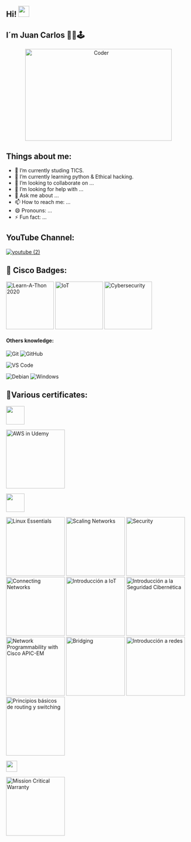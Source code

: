 <h2 align="left">
 <abc>
  <br>Hi! <img src="https://user-images.githubusercontent.com/42378118/110234147-e3259600-7f4e-11eb-95be-0c4047144dea.gif" width="30"><br>
 </abc>
</h2> 

## I´m Juan Carlos 👨‍💻🕹

<div align="center">
<img src="https://github.com/raghavk16/raghavk16/blob/master/coderman.gif" alt="Coder" width="400" height="250" />
</div>
</div>

## Things about me:

- 🔭 I’m currently studing TICS.
- 🌱 I’m currently learning python & Ethical hacking.
- 👯 I’m looking to collaborate on ...
- 🤔 I’m looking for help with ...
- 💬 Ask me about ...
- 📫 How to reach me: ...
- 😄 Pronouns: ...
- ⚡ Fun fact: ...

<h2 align="left">YouTube Channel:</h2>

[![youtube (2)](https://user-images.githubusercontent.com/83681664/136712430-8ae65290-1df9-4ed9-a1d9-1d771642b957.png)](https://www.youtube.com/channel/UC4ehUjFHjy7J0pqxKlTdOPA)



<h2 align="left">🥇 Cisco Badges:</h2>

<a href="https://www.credly.com/badges/4d4c29b4-7a3f-40f8-bb38-a80030b23a3c/public_url"><img height="130" src="https://user-images.githubusercontent.com/83681664/139774640-d9b4a267-0c7a-484c-a3a9-2f753da92a26.png" alt="Learn-A-Thon 2020" title="Networking Academy Learn-A-Thon 2020"></a>
<a href="https://www.credly.com/badges/a506533b-7f0a-46f0-bf52-91ad254997d6/public_url"><img height="130" src="https://user-images.githubusercontent.com/83681664/139774639-c2cef7a1-dbca-4817-a791-c338b0b3df24.png" alt="IoT" title="Introduction to IoT"></a>
<a href="https://www.credly.com/badges/548fbb98-2160-41ba-a140-1ff2cef98741/public_url"><img height="130" src="https://user-images.githubusercontent.com/83681664/139774641-70b3ec53-7525-4202-a6eb-ad60c3731cfb.png" alt="Cybersecurity" title="Introduction to Cybersecurity"></a>

#### Others knowledge: 
![Git](https://img.shields.io/badge/-Git-%23F05032?style=flat-square&logo=git&logoColor=%23ffffff)
![GitHub](https://img.shields.io/badge/-GitHub-181717?style=flat-square&logo=github)

![VS Code](http://img.shields.io/badge/-VS%20Code-007ACC?style=flat-square&logo=visual-studio-code&logoColor=ffffff)

![Debian](http://img.shields.io/badge/-Debian-A81D33?style=flat-square&logo=debian&logoColor=ffffff)
![Windows](http://img.shields.io/badge/-Windows-0078D6?style=flat-square&logo=windows&logoColor=ffffff)

<h2 aling="left">📝Various certificates:</h2> 

<code><a href="https://www.udemy.com/?utm_source=adwords-brand&utm_medium=udemyads&utm_campaign=NEW-AW-PROS-Branded-Search-SP-SPA_._ci__._sl_SPA_._vi__._sd_All_._la_SP_._&tabei=7&utm_term=_._ag_53604040718_._ad_254061738916_._de_c_._dm__._pl__._ti_kwd-310556426868_._li_1010117_._pd__._" target="_blank"><img height="50" src="https://www.vectorlogo.zone/logos/udemy/udemy-ar21.svg"></a></code>

<a href="https://drive.google.com/file/d/1A2U-BdMrGE6O14fq5Wi0vE59jjbGH-4f/view?usp=sharing"><img height="160" src="https://user-images.githubusercontent.com/83681664/139772254-eca3d46d-137e-4de0-b064-62f64179075c.jpg" alt="AWS in Udemy" title="AWS Alojamiento de Sitio Web en Modo Serverless - Udemy"></a>

<code><a href="https://www.cisco.com/c/es_mx/index.html" target="_blank"><img height="50" src="https://www.vectorlogo.zone/logos/cisco/cisco-ar21.svg"></a></code>

<a href="https://drive.google.com/file/d/1tUyJ4PgqiNvC9v9G5OmhRW49kaVPa7HU/view?usp=sharing"><img height="160" src="https://user-images.githubusercontent.com/83681664/139772638-911bb68b-5a2e-4504-80d7-26c4548a2396.jpg" alt="Linux Essentials" title="NDG Linux Essentials - Cisco Networking Academy"></a>
<a href="https://drive.google.com/file/d/1iq6v6sbFH0cWDAwmn5S-5-EXKIGJWyUQ/view?usp=sharing"><img height="160" src="https://user-images.githubusercontent.com/83681664/139772664-dd323754-efc1-4139-b953-595a25c28117.jpg" alt="Scaling Networks" title="CCNA Routing and Switching: Scaling Networks - Cisco Networking Academy"></a>
<a href="https://drive.google.com/file/d/1zH1yZt4vCx0f7q-O_UowzGGSiX6vqGUc/view?usp=sharing"><img height="160" src="https://user-images.githubusercontent.com/83681664/139772666-72a7ff00-2769-46f7-951e-6146c37b7f3f.jpg" alt="Security" title="CCNA Security - Cisco Networking Academy"></a>
<a href="https://drive.google.com/file/d/1uB9sTE03xxAm1-WTFBr0AdM3DqQ527xp/view?usp=sharing"><img height="160" src="https://user-images.githubusercontent.com/83681664/139772655-9685d8c9-fc36-4137-a7a8-2f85a06d2a1e.jpg" alt="Connecting Networks" title="CCNA Routing and Switching: Connecting Networks - Cisco Networking Academy"></a>
<a href="https://drive.google.com/file/d/1xkeSOQ77x-cdXkPbomS_mqB1IUlZgCnP/view?usp=sharing"><img height="160" src="https://user-images.githubusercontent.com/83681664/139772660-fbdc62c9-7419-49df-bc82-fe423849b95d.jpg" alt="Introducción a IoT" title="Introducción a IoT - Cisco Networking Academy"></a>
<a href="https://drive.google.com/file/d/1c0Wv9NrXq7SgnueJisIt7oTaq38nTAxT/view?usp=sharing"><img height="160" src="https://user-images.githubusercontent.com/83681664/139772646-02f0ab9d-8313-4b19-bec6-73ec369971d8.jpg" alt="Introducción a la Seguridad Cibernética" title="Introducción a la Seguridad Cibernética - Cisco Networking Academy"></a>
<a href="https://drive.google.com/file/d/1gvoLTPofu_yTCfr9CVeqO0V5dZKQ2jH2/view?usp=sharing"><img height="160" src="https://user-images.githubusercontent.com/83681664/139772650-4214f0c4-06da-4b20-9b3e-442cc2554997.jpg" alt="Network Programmability with Cisco APIC-EM" title="Emerging Technologies Workshop: Network Programmability with Cisco APIC-EM - Cisco Networking Academy"></a>
<a href="https://drive.google.com/file/d/1ltUZyKKAGJI5Up1lFkexPbDIIkNDDC8_/view?usp=sharing"><img height="160" src="https://user-images.githubusercontent.com/83681664/139773659-22db1152-1302-4639-8862-705f9f9ba673.jpg" alt="Bridging" title="CCNAv7: Bridging - Cisco Networking Academy"></a>
<a href="https://drive.google.com/file/d/1ZlT46HKDRCQe0u9fo2oldhmskyt1a6pL/view?usp=sharing"><img height="160" src="https://user-images.githubusercontent.com/83681664/139772669-78264132-a74d-40cd-8d84-ba2fdf9f7402.jpg" alt="Introducción a redes" title="CCNA Routing and Switching: Introducción a redes - Cisco Networking Academy"></a>
<a href="https://drive.google.com/file/d/1YyyIpzeZBa2Jsxp67ddAchdDdvR30ifT/view?usp=sharing"><img height="160" src="https://user-images.githubusercontent.com/83681664/139772673-37f8f5a6-7a41-49b7-a99a-ee43d123fb28.jpg" alt="Principios básicos de routing y switching" title="CCNA Routing and Switching: Principios básicos de routing y switching - Cisco Networking Academy"></a>

<code><a href="https://www.hubbell.com/" target="_blank"><img height="30" src="https://cdn.freelogovectors.net/wp-content/uploads/2020/09/hubbell-logo-768x344.png"></a></code>

<a href="https://drive.google.com/file/d/1ly0uV_-piZR7INmKvhNC59FkRsIp6SD3/view?usp=sharing"><img height="160" src="https://user-images.githubusercontent.com/83681664/139770729-c1e4b7c5-8273-45df-a351-e5aeb999a6a8.jpg" alt="Mission Critical Warranty" title="Mission Critical Warranty - Hubbell Premise Wiring"></a>
